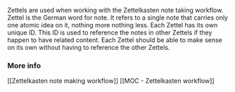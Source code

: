 Zettels are used when working with the Zettelkasten note taking workflow.
Zettel is the German word for note. It refers to a single note that carries only one atomic idea on it, nothing more nothing less.
Each Zettel has its own unique ID. This ID is used to reference the notes in other Zettels if they happen to have related content.
Each Zettel should be able to make sense on its own without having to reference the other Zettels.
### More info
[[Zettelkasten note making workflow]]
[[MOC - Zettelkasten workflow]]
